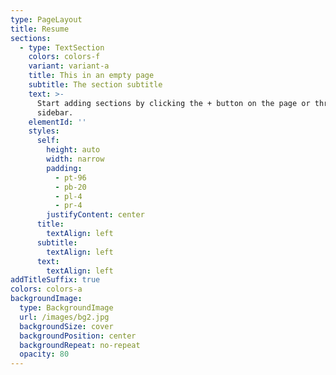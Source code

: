 ```yaml
---
type: PageLayout
title: Resume
sections:
  - type: TextSection
    colors: colors-f
    variant: variant-a
    title: This in an empty page
    subtitle: The section subtitle
    text: >-
      Start adding sections by clicking the + button on the page or through the
      sidebar.
    elementId: ''
    styles:
      self:
        height: auto
        width: narrow
        padding:
          - pt-96
          - pb-20
          - pl-4
          - pr-4
        justifyContent: center
      title:
        textAlign: left
      subtitle:
        textAlign: left
      text:
        textAlign: left
addTitleSuffix: true
colors: colors-a
backgroundImage:
  type: BackgroundImage
  url: /images/bg2.jpg
  backgroundSize: cover
  backgroundPosition: center
  backgroundRepeat: no-repeat
  opacity: 80
---
```

